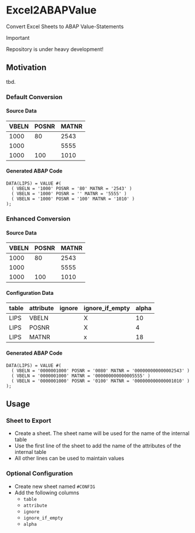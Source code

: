 # Excel2ABAPValue
Convert Excel Sheets to ABAP Value-Statements

> [!IMPORTANT]  
> Repository is under heavy development!

## Motivation
tbd.

### Default Conversion
#### Source Data
| VBELN | POSNR | MATNR |
|-------|-------|-------|
| 1000  | 80    | 2543  |
| 1000  |       | 5555  |
| 1000  | 100   | 1010  |

#### Generated ABAP Code

```ABAP
DATA(LIPS) = VALUE #(
  ( VBELN = '1000' POSNR = '80' MATNR = '2543' )
  ( VBELN = '1000' POSNR = '' MATNR = '5555' )
  ( VBELN = '1000' POSNR = '100' MATNR = '1010' )
);
```

### Enhanced Conversion
#### Source Data
| VBELN | POSNR | MATNR |
|-------|-------|-------|
| 1000  | 80    | 2543  |
| 1000  |       | 5555  |
| 1000  | 100   | 1010  |

#### Configuration Data
| table | attribute | ignore | ignore_if_empty | alpha |
|-------|-----------|--------|-----------------|-------|
| LIPS  | VBELN     |        | X               | 10    |
| LIPS  | POSNR     |        | X               | 4     |
| LIPS  | MATNR     |        | x               | 18    |

#### Generated ABAP Code

```ABAP
DATA(LIPS) = VALUE #(
  ( VBELN = '0000001000' POSNR = '0080' MATNR = '000000000000002543' )
  ( VBELN = '0000001000' MATNR = '000000000000005555' )
  ( VBELN = '0000001000' POSNR = '0100' MATNR = '000000000000001010' )
);
```

## Usage
### Sheet to Export
* Create a sheet. The sheet name will be used for the name of the internal table
* Use the first line of the sheet to add the name of the attributes of the internal table
* All other lines can be used to maintain values

### Optional Configuration
* Create new sheet named `#CONFIG`
* Add the following columns
  * `table`
  * `attribute`
  * `ignore`
  * `ignore_if_empty`
  * `alpha`

